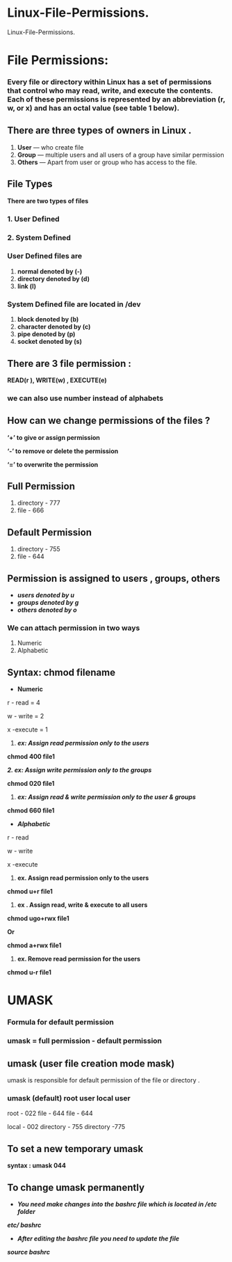 # Linux-File-Permissions.
Linux-File-Permissions.




# **File Permissions:**

### **Every file or directory within Linux has a set of permissions that control who may read, write, and execute the contents. Each of these permissions is represented by an abbreviation (r, w, or x) and has an octal value (see table 1 below).**

## There are three types of owners in Linux .

1. **User** — who create file
2. **Group** — multiple users and all users of a group have similar permission
3. **Others** — Apart from user or group who has access to the file.

## File Types

**There are two types of files** 

### 1. User Defined

### 2. System Defined

### User Defined files are

1. **normal denoted by (-)**
2. **directory denoted by (d)**
3. **link (l)**

### System Defined file are located in /dev

1. **block denoted by (b)**
2. **character denoted by (c)**
3. **pipe denoted by (p)**
4. **socket denoted by (s)**

## There are 3 file permission :

**READ(r ), WRITE(w) , EXECUTE(e)**




### we can also use number instead of alphabets


## How can we change permissions of the files ?

**‘+’ to give or assign permission**

**‘-’  to remove  or delete the permission**

**‘=’  to overwrite the permission**

## Full Permission

1. directory - 777
2. file - 666 

## Default Permission

1. directory - 755
2. file - 644

## Permission is assigned to users , groups, others

- ***users denoted by u***
- ***groups denoted by g***
- ***others denoted by o***

### We can attach permission in two ways

1. Numeric 
2. Alphabetic

## Syntax: chmod <permission> filename

- **Numeric**

r - read = 4

w - write = 2

x -execute = 1


1. ***ex: Assign read permission only to the users*** 

**chmod  400 file1** 



 ***2. ex: Assign write permission only to the groups***

**chmod  020 file1** 



1. ***ex: Assign read & write permission only to the user & groups***

**chmod  660 file1**



- ***Alphabetic***

r - read 

w - write 

x -execute 

1.  **ex. Assign read permission only to the users**

**chmod u+r file1**



1. **ex . Assign read, write & execute to all users**

**chmod ugo+rwx file1** 


**Or**

**chmod a+rwx file1**



1. **ex. Remove read permission for the users**

**chmod u-r file1**



# UMASK

### Formula for default permission

### umask = full permission - default permission

## umask (user file creation mode mask)

umask is responsible for default permission of the file or directory .

### umask (default)                               root user                           local user

root - 022                                                      file - 644                                        file - 644

local - 002                                                     directory - 755                                directory -775

## **To set a new temporary umask**

 **syntax :   umask 044**

## To change umask permanently

- ***You need make changes into the bashrc file which is located in /etc folder***

***etc/ bashrc*** 

- ***After editing the bashrc file you need to update the file***

***source bashrc***

##
